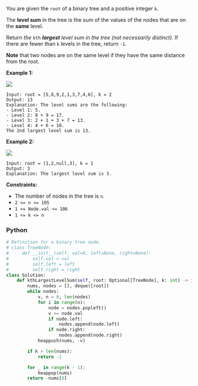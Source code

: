 You are given the  `root`  of a binary tree and a positive integer  `k`.

The  **level sum**  in the tree is the sum of the values of the nodes that are on the  **same**  level.

Return _the_ `kth` _**largest**  level sum in the tree (not necessarily distinct)_. If there are fewer than  `k`  levels
in the tree, return  `-1`.

**Note**  that two nodes are on the same level if they have the same distance from the root.

**Example 1:**

![](https://assets.leetcode.com/uploads/2022/12/14/binaryytreeedrawio-2.png)

```
Input: root = [5,8,9,2,1,3,7,4,6], k = 2
Output: 13
Explanation: The level sums are the following:
- Level 1: 5.
- Level 2: 8 + 9 = 17.
- Level 3: 2 + 1 + 3 + 7 = 13.
- Level 4: 4 + 6 = 10.
The 2nd largest level sum is 13.
```

**Example 2:**

![](https://assets.leetcode.com/uploads/2022/12/14/treedrawio-3.png)

```
Input: root = [1,2,null,3], k = 1
Output: 3
Explanation: The largest level sum is 3.
```

**Constraints:**

- The number of nodes in the tree is  `n`.
- `2 <= n <= 105`
- `1 <= Node.val <= 106`
- `1 <= k <= n`

### Python

```python
# Definition for a binary tree node.
# class TreeNode:
#     def __init__(self, val=0, left=None, right=None):
#         self.val = val
#         self.left = left
#         self.right = right
class Solution:
    def kthLargestLevelSum(self, root: Optional[TreeNode], k: int) -> int:
        nums, nodes = [], deque([root])
        while nodes:
            v, n = 0, len(nodes)
            for i in range(n):
                node = nodes.popleft()
                v += node.val
                if node.left:
                    nodes.append(node.left)
                if node.right:
                    nodes.append(node.right)
            heappush(nums, -v)

        if k > len(nums):
            return -1

        for _ in range(k - 1):
            heappop(nums)
        return -nums[0]
```